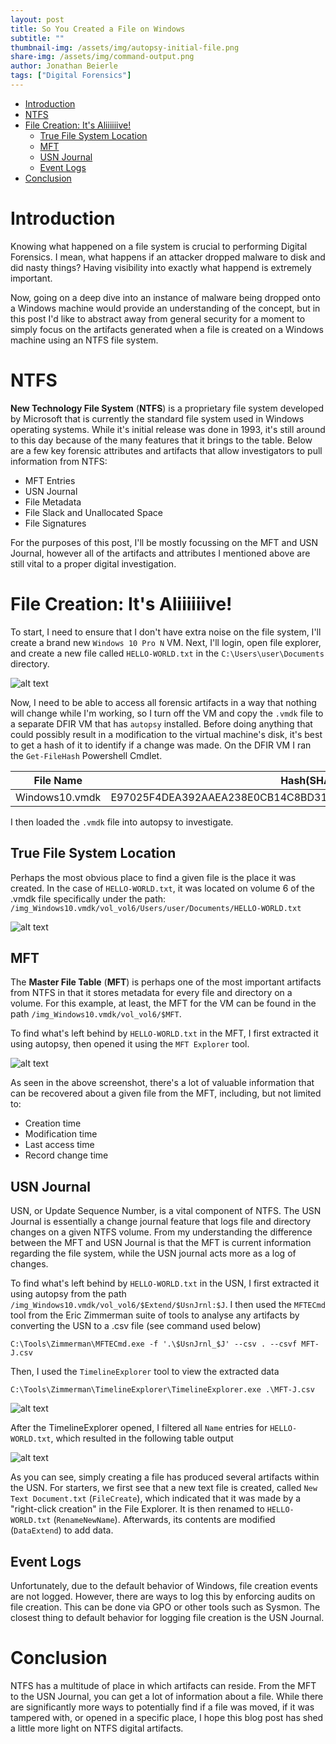 ```yaml
---
layout: post
title: So You Created a File on Windows
subtitle: ""
thumbnail-img: /assets/img/autopsy-initial-file.png
share-img: /assets/img/command-output.png
author: Jonathan Beierle
tags: ["Digital Forensics"]
---
```


- [Introduction](#introduction)
- [NTFS](#introduction)
- [File Creation: It's Aliiiiiive!](#file-creation-its-aliiiiiive)
    - [True File System Location](#true-file-system-location)
    - [MFT](#mft)
    - [USN Journal](#usn-journal)
    - [Event Logs](#event-logs)
- [Conclusion](#conclusion)

# Introduction
Knowing what happened on a file system is crucial to performing Digital
Forensics. I mean, what happens if an attacker dropped malware to disk and did
nasty things? Having visibility into exactly what happend is extremely important.

Now, going on a deep dive into an instance of malware being dropped onto a
Windows machine would provide an understanding of the concept, but in this post
I'd like to abstract away from general security for a moment to simply focus
on the artifacts generated when a file is created on a Windows machine using an
NTFS file system.

# NTFS
**New Technology File System** (**NTFS**) is a proprietary file system developed
by Microsoft that is currently the standard file system used in Windows operating
systems. While it's initial release was done in 1993, it's still around to this
day because of the many features that it brings to the table. Below are a few
key forensic attributes and artifacts that allow investigators to pull
information from NTFS:
- MFT Entries
- USN Journal
- File Metadata
- File Slack and Unallocated Space
- File Signatures

For the purposes of this post, I'll be mostly focussing on the MFT and USN
Journal, however all of the artifacts and attributes I mentioned above are still
vital to a proper digital investigation.

# File Creation: It's Aliiiiiive!
To start, I need to ensure that I don't have extra noise on the file system, I'll
create a brand new `Windows 10 Pro N` VM. Next, I'll login, open file explorer,
and create a new file called `HELLO-WORLD.txt` in the `C:\Users\user\Documents`
directory.

![alt text](/assets/img/file-creation.png)

Now, I need to be able to access all forensic artifacts in a way that nothing will
change while I'm working, so I turn off the VM and copy the `.vmdk` file to a
separate DFIR VM that has `autopsy` installed. Before doing anything that could
possibly result in a modification to the virtual machine's disk, it's best to get
a hash of it to identify if a change was made. On the DFIR VM I ran the
`Get-FileHash` Powershell Cmdlet.

| File Name      | Hash(SHA-256)                                                    |
|----------------|------------------------------------------------------------------|
| Windows10.vmdk | E97025F4DEA392AAEA238E0CB14C8BD31A334544347ADF203E2D619A134866A9 |

I then loaded the `.vmdk` file into autopsy to investigate.

## True File System Location
Perhaps the most obvious place to find a given file is the place it was created.
In the case of `HELLO-WORLD.txt`, it was located on volume 6 of the .vmdk file
specifically under the path:
`/img_Windows10.vmdk/vol_vol6/Users/user/Documents/HELLO-WORLD.txt`

![alt text](/assets/img/autopsy-initial-file.png)

## MFT
The **Master File Table** (**MFT**) is perhaps one of the most important
artifacts from NTFS in that it stores metadata for every file and directory on a
volume. For this example, at least, the MFT for the VM can be found in the path
`/img_Windows10.vmdk/vol_vol6/$MFT`.

To find what's left behind by `HELLO-WORLD.txt` in the MFT, I first extracted it
using autopsy, then opened it using the `MFT Explorer` tool.

![alt text](/assets/img/mft-view.png)

As seen in the above screenshot, there's a lot of valuable information that can be
recovered about a given file from the MFT, including, but not limited to:
- Creation time
- Modification time
- Last access time
- Record change time

## USN Journal
USN, or Update Sequence Number, is a vital component of NTFS. The USN Journal is
essentially a change journal feature that logs file and directory changes on a given 
NTFS volume. From my understanding the difference between the MFT and USN Journal
is that the MFT is current information regarding the file system, while the USN
journal acts more as a log of changes.

To find what's left behind by `HELLO-WORLD.txt` in the USN, I first extracted it
using autopsy from the path `/img_Windows10.vmdk/vol_vol6/$Extend/$UsnJrnl:$J`.
I then used the `MFTECmd` tool from the Eric Zimmerman suite of tools to analyse
any artifacts by converting the USN to a .csv file (see command used below)

`C:\Tools\Zimmerman\MFTECmd.exe -f '.\$UsnJrnl_$J' --csv . --csvf MFT-J.csv`

Then, I used the `TimelineExplorer` tool to view the extracted data

`C:\Tools\Zimmerman\TimelineExplorer\TimelineExplorer.exe .\MFT-J.csv`

![alt text](/assets/img/command-output.png)

After the TimelineExplorer opened, I filtered all `Name` entries for
`HELLO-WORLD.txt`, which resulted in the following table output

![alt text](/assets/img/usn-journal.png)

As you can see, simply creating a file has produced several artifacts within
the USN. For starters, we first see that a new text file is created, called
`New Text Document.txt` (`FileCreate`), which indicated that it was made by a
"right-click creation" in the File Explorer. It is then renamed to `HELLO-WORLD.txt`
(`RenameNewName`). Afterwards, its contents are modified (`DataExtend`) to add data.

## Event Logs
Unfortunately, due to the default behavior of Windows, file creation events are not
logged. However, there are ways to log this by enforcing audits on file creation.
This can be done via GPO or other tools such as Sysmon. The closest thing to default
behavior for logging file creation is the USN Journal.

# Conclusion
NTFS has a multitude of place in which artifacts can reside. From the MFT to the USN
Journal, you can get a lot of information about a file. While there are significantly
more ways to potentially find if a file was moved, if it was tampered with, or opened
in a specific place, I hope this blog post has shed a little more light on NTFS
digital artifacts.
